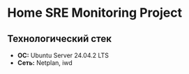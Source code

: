 # Home SRE Monitoring Project

## Технологический стек
- **ОС:** Ubuntu Server 24.04.2 LTS
- **Сеть:** Netplan, iwd
